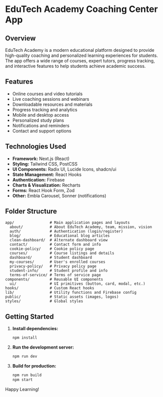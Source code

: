 # EduTech Academy Coaching Center App

## Overview

EduTech Academy is a modern educational platform designed to provide high-quality coaching and personalized learning experiences for students. The app offers a wide range of courses, expert tutors, progress tracking, and interactive features to help students achieve academic success.

## Features

- Online courses and video tutorials
- Live coaching sessions and webinars
- Downloadable resources and materials
- Progress tracking and analytics
- Mobile and desktop access
- Personalized study plans
- Notifications and reminders
- Contact and support options

## Technologies Used

- **Framework:** Next.js (React)
- **Styling:** Tailwind CSS, PostCSS
- **UI Components:** Radix UI, Lucide Icons, shadcn/ui
- **State Management:** React Hooks
- **Authentication:** Firebase
- **Charts & Visualization:** Recharts
- **Forms:** React Hook Form, Zod
- **Other:** Embla Carousel, Sonner (notifications)

## Folder Structure

```
app/                # Main application pages and layouts
  about/            # About EduTech Academy, team, mission, vision
  auth/             # Authentication (login/register)
  blog/             # Educational blog articles
  clean-dashboard/  # Alternate dashboard view
  contact/          # Contact form and info
  cookie-policy/    # Cookie policy page
  courses/          # Course listings and details
  dashboard/        # Student dashboard
  my-courses/       # User's enrolled courses
  privacy-policy/   # Privacy policy page
  student-info/     # Student profile and info
  terms-of-service/ # Terms of service page
components/         # Reusable UI components
  ui/               # UI primitives (button, card, modal, etc.)
hooks/              # Custom React hooks
lib/                # Utility functions and Firebase config
public/             # Static assets (images, logos)
styles/             # Global styles
```

## Getting Started

1. **Install dependencies:**
   ```sh
   npm install
   ```
2. **Run the development server:**
   ```sh
   npm run dev
   ```
3. **Build for production:**
   ```sh
   npm run build
   npm start
   ```

Happy Learning!